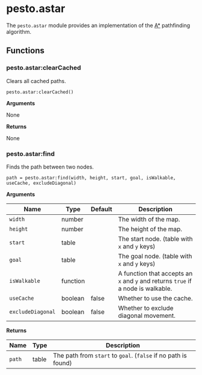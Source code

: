 # pesto.astar

The `pesto.astar` module provides an implementation of the [A*](https://en.wikipedia.org/wiki/A*_search_algorithm) pathfinding algorithm.

## Functions

### pesto.astar:clearCached

Clears all cached paths.

```
pesto.astar:clearCached()
```

**Arguments**

None

**Returns**

None

### pesto.astar:find

Finds the path between two nodes.

```
path = pesto.astar:find(width, height, start, goal, isWalkable, useCache, excludeDiagonal)
```

**Arguments**

| Name              | Type     | Default | Description                                                                      |
| ----------------- | -------- | ------- | -------------------------------------------------------------------------------- |
| `width`           | number   |         | The width of the map.                                                            |
| `height`          | number   |         | The height of the map.                                                           |
| `start`           | table    |         | The start node. (table with `x` and `y` keys)                                    |
| `goal`            | table    |         | The goal node. (table with `x` and `y` keys)                                     |
| `isWalkable`      | function |         | A function that accepts an `x` and `y` and returns `true` if a node is walkable. |
| `useCache`        | boolean  | false   | Whether to use the cache.                                                        |
| `excludeDiagonal` | boolean  | false   | Whether to exclude diagonal movement.                                            |

**Returns**

| Name     | Type   | Description                                                    |
| -------- | ------ | -------------------------------------------------------------- |
| `path`   | table  | The path from `start` to `goal`. (`false` if no path is found) |
